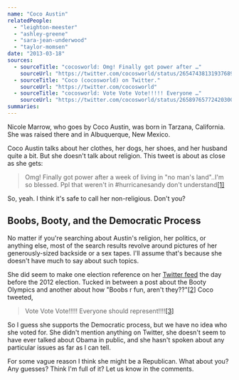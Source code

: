 ```yaml
---
name: "Coco Austin"
relatedPeople:
  - "leighton-meester"
  - "ashley-greene"
  - "sara-jean-underwood"
  - "taylor-momsen"
date: "2013-03-18"
sources:
  - sourceTitle: "cocosworld: Omg! Finally got power after …"
    sourceUrl: "https://twitter.com/cocosworld/status/265474381319376896"
  - sourceTitle: "Coco (cocosworld) on Twitter."
    sourceUrl: "https://twitter.com/cocosworld"
  - sourceTitle: "cocosworld: Vote Vote Vote!!!!! Everyone …"
    sourceUrl: "https://twitter.com/cocosworld/status/265897657724203009"
summaries:
---
```


Nicole Marrow, who goes by Coco Austin, was born in Tarzana, California. She was raised there and in Albuquerque, New Mexico.

Coco Austin talks about her clothes, her dogs, her shoes, and her husband quite a bit. But she doesn't talk about religion. This tweet is about as close as she gets:

>Omg! Finally got power after a week of living in "no man's land"..I'm so blessed. Ppl that weren't in #hurricanesandy don't understand<a class="source-citation" href="#https%3A%2F%2Ftwitter.com%2Fcocosworld%2Fstatus%2F265474381319376896" title="cocosworld: Omg! Finally got power after …">[1]</a>

So, yeah. I think it's safe to call her non-religious. Don't you?


## Boobs, Booty, and the Democratic Process

No matter if you're searching about Austin's religion, her politics, or anything else, most of the search results revolve around pictures of her generously-sized backside or a sex tapes. I'll assume that's because she doesn't have much to say about such topics.

She did seem to make one election reference on her [Twitter feed](https://twitter.com/cocosworld) the day before the 2012 election. Tucked in between a post about the Booty Olympics and another about how "Boobs r fun, aren't they??"<a class="source-citation" href="#https%3A%2F%2Ftwitter.com%2Fcocosworld" title="Coco (cocosworld) on Twitter.">[2]</a> Coco tweeted,

>Vote Vote Vote!!!!! Everyone should represent!!!!<a class="source-citation" href="#https%3A%2F%2Ftwitter.com%2Fcocosworld%2Fstatus%2F265897657724203009" title="cocosworld: Vote Vote Vote!!!!! Everyone …">[3]</a>

So I guess she supports the Democratic process, but we have no idea who she voted for. She didn't mention anything on Twitter, she doesn't seem to have ever talked about Obama in public, and she hasn't spoken about any particular issues as far as I can tell.

For some vague reason I think she might be a Republican. What about you? Any guesses? Think I'm full of it? Let us know in the comments.